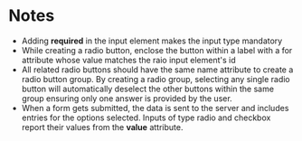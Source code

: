 # Notes

- Adding **required** in the input element makes the input type mandatory
- While creating a radio button, enclose the button within a label with a for attribute whose value matches the raio input element's id
- All related radio buttons should have the same name attribute to create a radio button group. By creating a radio group, selecting any single radio button will automatically deselect the other buttons within the same group ensuring only one answer is provided by the user.
- When a form gets submitted, the data is sent to the server and includes entries for the options selected. Inputs of type radio and checkbox report their values from the **value** attribute.
